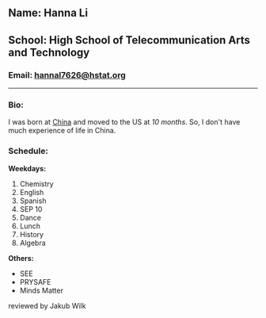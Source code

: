 <!--# about-me-->

## Name: Hanna Li

## School: High School of Telecommunication Arts and Technology

### Email: <u> hannal7626@hstat.org </u>

---

### Bio:
I was born at [China](china.com) and moved to the US at _10 months_. So, I don't have much experience of life in China. 

### Schedule:

**Weekdays:** 
<ol>
    <li>Chemistry</li>
    <li>English</li>
    <li>Spanish</li>
    <li>SEP 10</li>
    <Li>Dance</li>
    <li>Lunch</li>
    <li>History</li>
    <li>Algebra</li>
</ol>
 

**Others:**
<ul>
    <li>SEE</li>
    <li>PRYSAFE</li>
    <li>Minds Matter</li>
</ul>


reviewed by Jakub Wilk